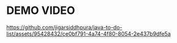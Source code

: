 # DEMO VIDEO

https://github.com/jigarsiddhpura/java-to-do-list/assets/95428432/ce0bf791-4a74-4f80-8054-2e437b9dfe5a


